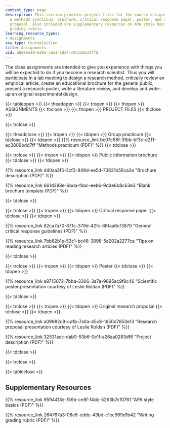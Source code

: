 ```yaml
---
content_type: page
description: This section provides project files for the course assignments, including
  a methods practicum, brochure, critical response paper, poster, and original research
  proposal. Also included are supplementary resources on APA style basics and a writing
  grading rubric.
learning_resource_types:
- Assignments
ocw_type: CourseSection
title: Assignments
uid: ab0e5e19-e28a-c6a1-cd24-c95ca8531ffd
---
```


The class assignments are intended to give you experience with things you will be expected to do if you become a research scientist. Thus you will participate in a lab meeting to design a research method, critically review an empirical article, create an educational brochure for the general public, present a research poster, write a literature review, and develop and write-up an original experimental design.

{{< tableopen >}}
{{< theadopen >}}
{{< tropen >}}
{{< thopen >}}
ASSIGNMENTS
{{< thclose >}}
{{< thopen >}}
PROJECT FILES
{{< thclose >}}

{{< trclose >}}

{{< theadclose >}}
{{< tropen >}}
{{< tdopen >}}
Group practicum
{{< tdclose >}}
{{< tdopen >}}
{{% resource_link bc07c58f-3fbb-bf3c-e211-ec3809bdd7ff "Methods practicum (PDF)" %}}
{{< tdclose >}}

{{< trclose >}}
{{< tropen >}}
{{< tdopen >}}
Public information brochure
{{< tdclose >}}
{{< tdopen >}}


{{% resource_link dd0aa3f5-3cf2-848d-ee5d-73831b56ca2e "Brochure description (PDF)" %}}

{{% resource_link 661d388e-6bda-fdac-eeb6-9dde6b8c63e3 "Blank brochure template (PDF)" %}}


{{< tdclose >}}

{{< trclose >}}
{{< tropen >}}
{{< tdopen >}}
Critical response paper
{{< tdclose >}}
{{< tdopen >}}


{{% resource_link 82ca7a70-871c-379d-42fc-88faa6cf3870 "General critical response guidelines (PDF)" %}}

{{% resource_link 7bb82b1e-53c1-bc46-3898-5a202a2277ca "Tips on reading research articles (PDF)" %}}


{{< tdclose >}}

{{< trclose >}}
{{< tropen >}}
{{< tdopen >}}
Poster
{{< tdclose >}}
{{< tdopen >}}


{{% resource_link a9715072-7bba-3306-3a7a-9895ac9f8c46 "Scientific poster presentation courtesy of Leslie Roldan (PDF)" %}}


{{< tdclose >}}

{{< trclose >}}
{{< tropen >}}
{{< tdopen >}}
Original research proposal
{{< tdclose >}}
{{< tdopen >}}


{{% resource_link a09982c8-cd1b-7a0a-45c8-1650d7853e13 "Research proposal presentation courtesy of Leslie Roldan (PDF)" %}}

{{% resource_link 32531acc-dab0-53b6-0e1f-a26aa0283df6 "Project description (PDF)" %}}


{{< tdclose >}}

{{< trclose >}}

{{< tableclose >}}

Supplementary Resources
-----------------------

{{% resource_link 95944f3e-f59b-ce8f-f4dc-5263b7cf0761 "APA style basics (PDF)" %}}

{{% resource_link 264767a3-06e6-edde-43bd-c1ec969d1b42 "Writing grading rubric (PDF)" %}}